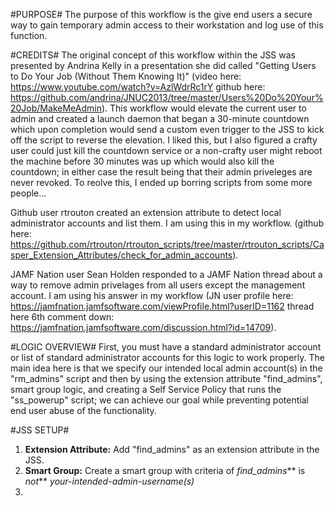 #PURPOSE#
The purpose of this workflow is the give end users a secure way to gain temporary admin access to their workstation and log use of this function.

#CREDITS#
The original concept of this workflow within the JSS was presented by Andrina Kelly in a presentation she did called "Getting Users to Do Your Job (Without Them Knowing It)" (video here: https://www.youtube.com/watch?v=AzlWdrRc1rY github here: https://github.com/andrina/JNUC2013/tree/master/Users%20Do%20Your%20Job/MakeMeAdmin). This workflow would elevate the current user to admin and created a launch daemon that began a 30-minute countdown which upon completion would send a custom even trigger to the JSS to kick off the script to reverse the elevation. I liked this, but I also figured a crafty user could just kill the countdown service or a non-crafty user might reboot the machine before 30 minutes was up which would also kill the countdown; in either case the result being that their admin priveleges are never revoked. To reolve this, I ended up borring scripts from some more people...

Github user rtrouton created an extension attribute to detect local administrator accounts and list them. I am using this in my workflow. (github here: https://github.com/rtrouton/rtrouton_scripts/tree/master/rtrouton_scripts/Casper_Extension_Attributes/check_for_admin_accounts).

JAMF Nation user Sean Holden responded to a JAMF Nation thread about a way to remove admin privelages from all users except the management account. I am using his answer in my workflow (JN user profile here: https://jamfnation.jamfsoftware.com/viewProfile.html?userID=1162 thread here 6th comment down: https://jamfnation.jamfsoftware.com/discussion.html?id=14709).


#LOGIC OVERVIEW#
First, you must have a standard administrator account or list of standard administrator accounts for this logic to work properly. The main idea here is that we specify our intended local admin account(s) in the "rm_admins" script and then by using the extension attribute "find_admins", smart group logic, and creating a Self Service Policy that runs the "ss_powerup" script; we can achieve our goal while preventing potential end user abuse of the functionality.

#JSS SETUP#
1. **Extension Attribute:** Add "find_admins" as an extension attribute in the JSS.
2. **Smart Group:** Create a smart group with criteria of _find_admins_** is _not_** *your-intended-admin-username(s)*
3. 
